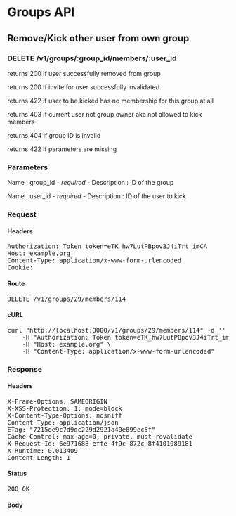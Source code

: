 # Groups API

## Remove/Kick other user from own group

### DELETE /v1/groups/:group_id/members/:user_id

returns 200 if user successfully removed from group

returns 200 if invite for user successfully invalidated

returns 422 if user to be kicked has no membership for this group at all

returns 403 if current user not group owner aka not allowed to kick members

returns 404 if group ID is invalid

returns 422 if parameters are missing

### Parameters

Name : group_id *- required -*
Description : ID of the group

Name : user_id *- required -*
Description : ID of the user to kick

### Request

#### Headers

<pre>Authorization: Token token=eTK_hw7LutPBpov3J4iTrt_imCA
Host: example.org
Content-Type: application/x-www-form-urlencoded
Cookie: </pre>

#### Route

<pre>DELETE /v1/groups/29/members/114</pre>

#### cURL

<pre class="request">curl &quot;http://localhost:3000/v1/groups/29/members/114&quot; -d &#39;&#39; -X DELETE \
	-H &quot;Authorization: Token token=eTK_hw7LutPBpov3J4iTrt_imCA&quot; \
	-H &quot;Host: example.org&quot; \
	-H &quot;Content-Type: application/x-www-form-urlencoded&quot;</pre>

### Response

#### Headers

<pre>X-Frame-Options: SAMEORIGIN
X-XSS-Protection: 1; mode=block
X-Content-Type-Options: nosniff
Content-Type: application/json
ETag: &quot;7215ee9c7d9dc229d2921a40e899ec5f&quot;
Cache-Control: max-age=0, private, must-revalidate
X-Request-Id: 6e971688-effe-4f9c-872c-8f4101989181
X-Runtime: 0.013409
Content-Length: 1</pre>

#### Status

<pre>200 OK</pre>

#### Body

```javascript
 
```
